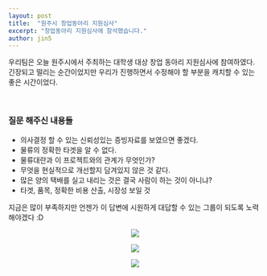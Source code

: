 ```yaml
---
layout: post
title:  "원주시 창업동아리 지원심사"
excerpt: "창업동아리 지원심사에 참석했습니다."
author: jin5
---
```


우리팀은 오늘 원주시에서 주최하는 대학생 대상 창업 동아리 지원심사에 참여하였다. 긴장되고 떨리는 순간이었지만 우리가 진행하면서 수정해야 할 부분을 캐치할 수 있는 좋은 시간이었다.

<br/>

### 질문 해주신 내용들

- 의사결정 할 수 있는 신뢰성있는 증빙자료를 보였으면 좋겠다.
- 물류의 정확한 타겟을 알 수 없다.
- 물류대란과 이 프로젝트와의 관계가 무엇인가?
- 무엇을 현실적으로 개선할지 담겨있지 않은 것 같다.
- 많은 양의 택배를 실고 내리는 것은 결국 사람이 하는 것이 아니냐?
- 타겟, 품목, 정확한 비용 산출, 시장성 보일 것

지금은 많이 부족하지만 언젠가 이 답변에 시원하게 대답할 수 있는 그룹이 되도록 노력해야겠다 :D

<p style="text-align: center;"><img src="{{site.url}}/assets/images/2019-05-08/1.jpg"></p>

<p style="text-align: center;"><img src="{{site.url}}/assets/images/2019-05-08/2.jpg"></p>

<p style="text-align: center;"><img src="{{site.url}}/assets/images/2019-05-08/3.jpg"></p>